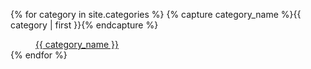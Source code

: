 {% for category in site.categories %}
  {% capture category_name %}{{ category | first }}{% endcapture %}
  <dd><a href="{{ site.baseurl }}/categories/#{{ category_name }}">{{ category_name }}</a></dd>
{% endfor %}